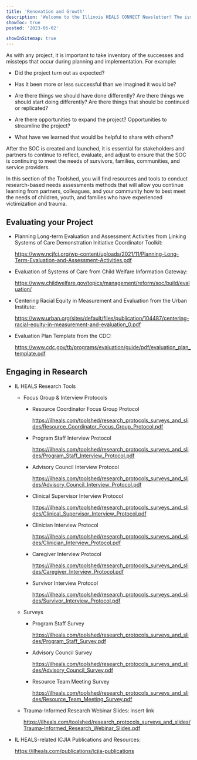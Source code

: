 ```yaml
---
title: 'Renovation and Growth'
description: 'Welcome to the Illinois HEALS CONNECT Newsletter! The issue features an overview of the Illinois HEALS program, an innovative approach to service delivery, and a program demonstration project update.'
showToc: true
posted: '2023-06-02'

showInSitemap: true
---
```


As with any project, it is important to take inventory of the successes and missteps that occur during planning and implementation. For example:

- Did the project turn out as expected?

- Has it been more or less successful than we imagined it would be?

- Are there things we should have done differently? Are there things we should start doing differently? Are there things that should be continued or replicated?

- Are there opportunities to expand the project? Opportunities to streamline the project?

- What have we learned that would be helpful to share with others?

After the SOC is created and launched, it is essential for stakeholders and partners to continue to reflect, evaluate, and adjust to ensure that the SOC is continuing to meet the needs of survivors, families, communities, and service providers.

In this section of the Toolshed, you will find resources and tools to conduct research-based needs assessments methods that will allow you continue learning from partners, colleagues, and your community how to best meet the needs of children, youth, and families who have experienced victimization and trauma.

## Evaluating your Project

- Planning Long-term Evaluation and Assessment Activities from Linking Systems of Care Demonstration Initiative Coordinator Toolkit:

  https://www.ncjfcj.org/wp-content/uploads/2021/11/Planning-Long-Term-Evaluation-and-Assessment-Activities.pdf

- Evaluation of Systems of Care from Child Welfare Information Gateway:

  https://www.childwelfare.gov/topics/management/reform/soc/build/evaluation/

- Centering Racial Equity in Measurement and Evaluation from the Urban Institute:

  https://www.urban.org/sites/default/files/publication/104487/centering-racial-equity-in-measurement-and-evaluation_0.pdf

- Evaluation Plan Template from the CDC:

  https://www.cdc.gov/tb/programs/evaluation/guide/pdf/evaluation_plan_template.pdf

## Engaging in Research

- IL HEALS Research Tools

  - Focus Group & Interview Protocols

    - Resource Coordinator Focus Group Protocol

      https://ilheals.com/toolshed/research_protocols_surveys_and_slides/Resource_Coordinator_Focus_Group_Protocol.pdf

    - Program Staff Interview Protocol

      https://ilheals.com/toolshed/research_protocols_surveys_and_slides/Program_Staff_Interview_Protocol.pdf

    - Advisory Council Interview Protocol

      https://ilheals.com/toolshed/research_protocols_surveys_and_slides/Advisory_Council_Interview_Protocol.pdf

    - Clinical Supervisor Interview Protocol

      https://ilheals.com/toolshed/research_protocols_surveys_and_slides/Clinical_Supervisor_Interview_Protocol.pdf

    - Clinician Interview Protocol

      https://ilheals.com/toolshed/research_protocols_surveys_and_slides/Clinician_Interview_Protocol.pdf

    - Caregiver Interview Protocol

      https://ilheals.com/toolshed/research_protocols_surveys_and_slides/Caregiver_Interview_Protocol.pdf

    - Survivor Interview Protocol

      https://ilheals.com/toolshed/research_protocols_surveys_and_slides/Survivor_Interview_Protocol.pdf

  - Surveys

    - Program Staff Survey

      https://ilheals.com/toolshed/research_protocols_surveys_and_slides/Program_Staff_Survey.pdf

    - Advisory Council Survey

      https://ilheals.com/toolshed/research_protocols_surveys_and_slides/Advisory_Council_Survey.pdf

    - Resource Team Meeting Survey

      https://ilheals.com/toolshed/research_protocols_surveys_and_slides/Resource_Team_Meeting_Survey.pdf

  - Trauma-Informed Research Webinar Slides: insert link

    https://ilheals.com/toolshed/research_protocols_surveys_and_slides/Trauma-Informed_Research_Webinar_Slides.pdf

- IL HEALS-related ICJIA Publications and Resources:

  https://ilheals.com/publications/icjia-publications

